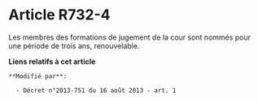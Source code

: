 # Article R732-4

Les membres des formations de jugement de la cour sont nommés pour une période de trois ans, renouvelable.

**Liens relatifs à cet article**

	**Modifié par**:

	  - Décret n°2013-751 du 16 août 2013 - art. 1
